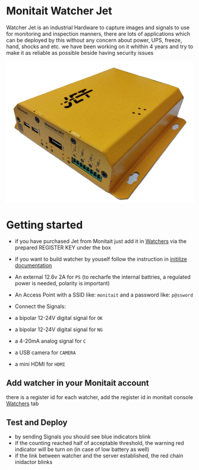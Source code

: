 # Monitait Watcher Jet

Watcher Jet is an industrial Hardware to capture images and signals to use for monitoring and inspection manners, there are lots of applications which can be deployed by this without any concern about power, UPS, freeze, hand, shocks and etc.
we have been working on it whithin 4 years and try to make it as reliable as possible beside having security issues

![watcher-jet-v2.2.png](docs/watcher-jet-v2.2.png)

# Getting started

- if you have purchased Jet from Monitait just add it in [Watchers](https://console.monitait.com/factory/watchers) via the prepared REGISTER KEY under the box

- if you want to build watcher by youself follow the instruction in [initilize documentation](docs/README.md)

- An external 12.6v 2A for `PS` (to recharfe the internal battries, a regulated power is needed, polarity is important) 
- An Access Point with a SSID like: `monitait` and a password like: `p@ssword`
- Connect the Signals:
- a bipolar 12-24V digital signal for `OK`
- a bipolar 12-24V digital signal for `NG`
- a 4-20mA analog signal for `C`
- a USB camera for `CAMERA`
- a mini HDMI for `HDMI`

## Add watcher in your Monitait account

there is a register id for each watcher, add the register id in monitait console [Watchers](https://console.monitait.com/factory/watchers) tab


## Test and Deploy

- by sending Signals you should see blue indicators blink
- if the counting reached half of acceptable threshold, the warning red indicator will be turn on (in case of low battery as well)
- if the link between watcher and the server established, the red chain inidactor blinks